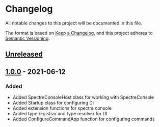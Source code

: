 # Changelog

All notable changes to this project will be documented in this file.

The format is based on [Keep a Changelog](https://keepachangelog.com/en/1.0.0/),
and this project adheres to [Semantic Versioning](https://semver.org/spec/v2.0.0.html).

## [Unreleased]

## [1.0.0] - 2021-06-12

### Added

- Added SpectreConsoleHost class for working with SpectreConsole
- Added Startup class for configuring DI
- Added extension functions for spectre console
- Added type registrar and type resolver for DI
- Added ConfigureCommandApp function for configuring commands 

[Unreleased]: https://github.com/WajahatAliAbid/zen-spectreconsole-extensions/compare/1.0.0...HEAD
[1.0.0]: https://github.com/WajahatAliAbid/zen-spectreconsole-extensions/releases/tag/1.0.0